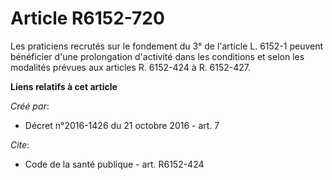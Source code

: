 # Article R6152-720

Les praticiens recrutés sur le fondement du 3° de l'article L. 6152-1 peuvent bénéficier d'une prolongation d'activité dans
les conditions et selon les modalités prévues aux articles R. 6152-424 à R. 6152-427.

**Liens relatifs à cet article**

_Créé par_:

  - Décret n°2016-1426 du 21 octobre 2016 - art. 7

_Cite_:

  - Code de la santé publique - art. R6152-424
